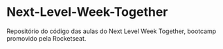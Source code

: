 # Next-Level-Week-Together
Repositório do código das aulas do Next Level Week Together, bootcamp promovido pela Rocketseat.
